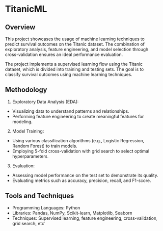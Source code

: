 # TitanicML
## Overview
This project showcases the usage of machine learning techniques to predict survival outcomes on the Titanic dataset.
The combination of exploratory analysis, feature engineering, and model selection through cross-validation ensures an ideal performance evaluation.

The project implements a supervised learning flow using the Titanic dataset, which is divided into training and testing sets. The goal is to classify survival outcomes using machine learning techniques.

## Methodology
1. Exploratory Data Analysis (EDA):

- Visualizing data to understand patterns and relationships.
- Performing feature engineering to create meaningful features for modeling.

2. Model Training:

- Using various classification algorithms (e.g., Logistic Regression, Random Forest) to train models.
- Employing 5-fold cross-validation with grid search to select optimal hyperparameters.

3. Evaluation:

- Assessing model performance on the test set to demonstrate its quality.
- Evaluating metrics such as accuracy, precision, recall, and F1-score.

## Tools and Techniques

- Programming Languages: Python
- Libraries: Pandas, NumPy, Scikit-learn, Matplotlib, Seaborn
- Techniques: Supervised learning, feature engineering, cross-validation, grid search, etc'
